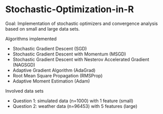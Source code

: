 # Stochastic-Optimization-in-R

Goal: Implementation of stochastic optimizers and convergence analysis based on small and large data sets.

Algorithms implemented
- Stochastic Gradient Descent (SGD)
- Stochastic Gradient Descent with Momentum (MSGD)
- Stochastic Gradient Descent with Nesterov Accelerated Gradient (NAGSGD)
- Adaptive Gradient Algorithm (AdaGrad)
- Root Mean Square Propagation (RMSProp) 
- Adaptive Moment Estimation (Adam)

Involved data sets
- Question 1: simulated data (n=1000) with 1 feature (small)
- Question 2: weather data (n=96453) with 5 features (large)
